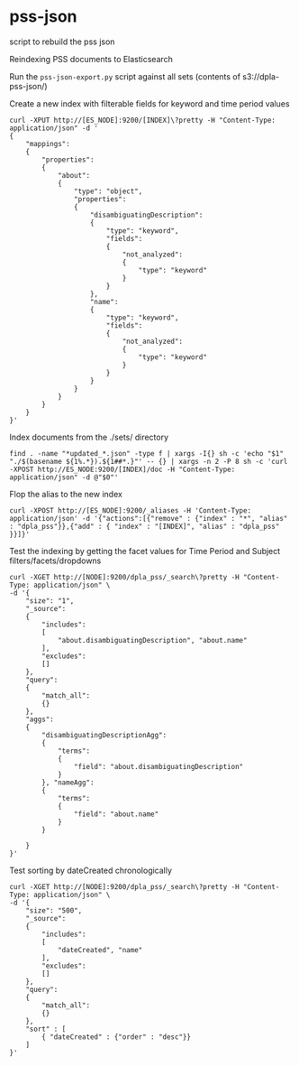 # pss-json
script to rebuild the pss json

Reindexing PSS documents to Elasticsearch

Run the `pss-json-export.py` script against all sets (contents of s3://dpla-pss-json/)

Create a new index with filterable fields for keyword and time period values
```
curl -XPUT http://[ES_NODE]:9200/[INDEX]\?pretty -H "Content-Type: application/json" -d '
{
    "mappings":
    {
        "properties":
        {
            "about":
            {
                "type": "object",
                "properties":
                {
                    "disambiguatingDescription":
                    {
                        "type": "keyword",
                        "fields":
                        {
                            "not_analyzed":
                            {
                                "type": "keyword"
                            }
                        }
                    },
                    "name":
                    {
                        "type": "keyword",
                        "fields":
                        {
                            "not_analyzed":
                            {
                                "type": "keyword"
                            }
                        }
                    }
                }
            }
        }
    }
}'
```

Index documents from the ./sets/ directory 
```
find . -name "*updated_*.json" -type f | xargs -I{} sh -c 'echo "$1" "./$(basename ${1%.*}).${1##*.}"' -- {} | xargs -n 2 -P 8 sh -c 'curl -XPOST http://ES_NODE:9200/[INDEX]/doc -H "Content-Type: application/json" -d @"$0"'
```

Flop the alias to the new index
```
curl -XPOST http://[ES_NODE]:9200/_aliases -H 'Content-Type: application/json' -d '{"actions":[{"remove" : {"index" : "*", "alias" : "dpla_pss"}},{"add" : { "index" : "[INDEX]", "alias" : "dpla_pss" }}]}'
```

Test the indexing by getting the facet values for Time Period and Subject filters/facets/dropdowns 
```
curl -XGET http://[NODE]:9200/dpla_pss/_search\?pretty -H "Content-Type: application/json" \
-d '{
    "size": "1",
    "_source":
    {
        "includes":
        [
            "about.disambiguatingDescription", "about.name"
        ],
        "excludes":
        []
    },
    "query":
    {
        "match_all":
        {}
    },
    "aggs":
    {
        "disambiguatingDescriptionAgg":
        {
            "terms":
            {
                "field": "about.disambiguatingDescription"
            }
        }, "nameAgg":
        {
            "terms":
            {
                "field": "about.name"
            }
        }

    }
}'
```

Test sorting by dateCreated chronologically
```
curl -XGET http://[NODE]:9200/dpla_pss/_search\?pretty -H "Content-Type: application/json" \
-d '{
    "size": "500",
    "_source":
    {
        "includes":
        [
            "dateCreated", "name"
        ],
        "excludes":
        []
    },
    "query":
    {
        "match_all":
        {}
    },
    "sort" : [
        { "dateCreated" : {"order" : "desc"}}
    ]
}'
```
